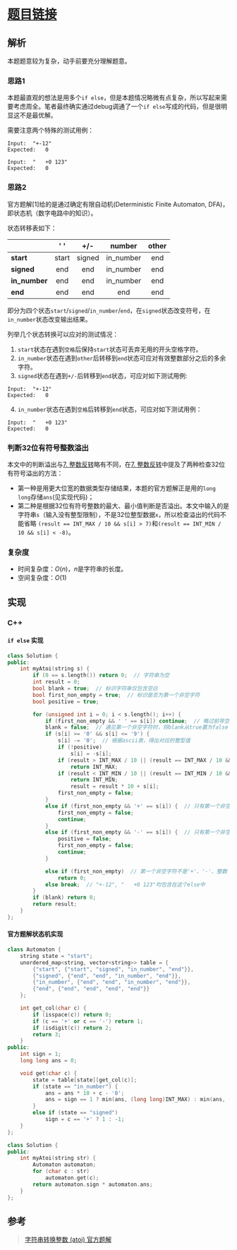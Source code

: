 # [题目链接](https://leetcode-cn.com/problems/string-to-integer-atoi/)

## 解析

本题题意较为复杂，动手前要充分理解题意。

### 思路1

本题最直观的想法是用多个`if else`，但是本题情况略微有点复杂，所以写起来需要考虑周全。笔者最终确实通过debug调通了一个`if else`写成的代码，但是很明显这不是最优解。

需要注意两个特殊的测试用例：
```
Input:  "+-12"
Expected:   0
```
```
Input:  "   +0 123"
Expected:   0
```

### 思路2

官方题解[1]给的是通过确定有限自动机(Deterministic Finite Automaton, DFA)，即状态机（数字电路中的知识）。

状态转移表如下：
<table>
<thead>
<tr>
<th></th>
<th style="text-align:center">' '</th>
<th style="text-align:center">+/-</th>
<th style="text-align:center">number</th>
<th style="text-align:center">other</th>
</tr>
</thead>
<tbody>
<tr>
<td><strong>start</strong></td>
<td style="text-align:center">start</td>
<td style="text-align:center">signed</td>
<td style="text-align:center">in_number</td>
<td style="text-align:center">end</td>
</tr>
<tr>
<td><strong>signed</strong></td>
<td style="text-align:center">end</td>
<td style="text-align:center">end</td>
<td style="text-align:center">in_number</td>
<td style="text-align:center">end</td>
</tr>
<tr>
<td><strong>in_number</strong></td>
<td style="text-align:center">end</td>
<td style="text-align:center">end</td>
<td style="text-align:center">in_number</td>
<td style="text-align:center">end</td>
</tr>
<tr>
<td><strong>end</strong></td>
<td style="text-align:center">end</td>
<td style="text-align:center">end</td>
<td style="text-align:center">end</td>
<td style="text-align:center">end</td>
</tr>
</tbody>
</table>

即分为四个状态`start`/`signed`/`in_number`/`end`，在`signed`状态改变符号，在`in_number`状态改变输出结果。

列举几个状态转换可以应对的测试情况：

1. `start`状态在遇到`空格`后保持`start`状态可丢弃无用的开头空格字符。
2. `in_number`状态在遇到`other`后转移到`end`状态可应对有效整数部分之后的多余字符。
3. `signed`状态在遇到`+/-`后转移到`end`状态，可应对如下测试用例:

```
Input:  "+-12"
Expected:   0
```

4. `in_number`状态在遇到`空格`后转移到`end`状态，可应对如下测试用例：

```
Input:  "   +0 123"
Expected:   0
```

### 判断32位有符号整数溢出

本文中的判断溢出与[7. 整数反转](https://github.com/wtyuan96/LeetCode-Solutions/blob/main/solutions/7.%20%E6%95%B4%E6%95%B0%E5%8F%8D%E8%BD%AC.md)略有不同，在[7. 整数反转](https://github.com/wtyuan96/LeetCode-Solutions/blob/main/solutions/7.%20%E6%95%B4%E6%95%B0%E5%8F%8D%E8%BD%AC.md)中提及了两种检查32位有符号溢出的方法：
* 第一种是用更大位宽的数据类型存储结果，本题的官方题解正是用的`long long`存储`ans`(见实现代码)；
* 第二种是根据32位有符号整数的最大、最小值判断是否溢出。本文中输入的是字符串`s`（输入没有整型限制），不是32位整型数据`x`，所以检查溢出的代码不能省略
`(result == INT_MAX / 10 && s[i] > 7)`和`(result == INT_MIN / 10 && s[i] < -8)`。

### 复杂度

* 时间复杂度：$O(n)$，$n$是字符串的长度。
* 空间复杂度：$O(1)$

## 实现

### C++

#### `if else` 实现
```C++
class Solution {
public:
    int myAtoi(string s) {
        if (0 == s.length()) return 0;  // 字符串为空
        int result = 0;
        bool blank = true;  // 标识字符串仅包含空白
        bool first_non_empty = true;  // 标识是否为第一个非空字符
        bool positive = true; 

        for (unsigned int i = 0; i < s.length(); i++) {
            if (first_non_empty && ' ' == s[i]) continue;  // 略过前导空字符
            blank = false;  // 遇见第一个非空字符时，将blank从true置为false
            if (s[i] >= '0' && s[i] <= '9') {
                s[i] -= '0';  // 根据ascii表，得出对应的整型值
                if (!positive)
                    s[i] = -s[i];
                if (result > INT_MAX / 10 || (result == INT_MAX / 10 && s[i] > 7))
                    return INT_MAX;
                if (result < INT_MIN / 10 || (result == INT_MIN / 10 && s[i] < -8))
                    return INT_MIN;
                    result = result * 10 + s[i];
                first_non_empty = false;
            }
            else if (first_non_empty && '+' == s[i]) {  // 只有第一个非空字符为'+'时，才算有效
                first_non_empty = false;
                continue;
            }
            else if (first_non_empty && '-' == s[i]) {  // 只有第一个非空字符为'-'时，才算有效
                positive = false;
                first_non_empty = false;
                continue;
            }

            else if (first_non_empty)  // 第一个非空字符不是'+'、'-'、整数
                return 0;
            else break;  // "+-12", "   +0 123"均包含在这个else中
        }
        if (blank) return 0;
        return result;
    }
};
```

#### 官方题解状态机实现
```C++
class Automaton {
    string state = "start";
    unordered_map<string, vector<string>> table = {
        {"start", {"start", "signed", "in_number", "end"}},
        {"signed", {"end", "end", "in_number", "end"}},
        {"in_number", {"end", "end", "in_number", "end"}},
        {"end", {"end", "end", "end", "end"}}
    };

    int get_col(char c) {
        if (isspace(c)) return 0;
        if (c == '+' or c == '-') return 1;
        if (isdigit(c)) return 2;
        return 3;
    }
public:
    int sign = 1;
    long long ans = 0;

    void get(char c) {
        state = table[state][get_col(c)];
        if (state == "in_number") {
            ans = ans * 10 + c - '0';
            ans = sign == 1 ? min(ans, (long long)INT_MAX) : min(ans, -(long long)INT_MIN);
        }
        else if (state == "signed")
            sign = c == '+' ? 1 : -1;
    }
};

class Solution {
public:
    int myAtoi(string str) {
        Automaton automaton;
        for (char c : str)
            automaton.get(c);
        return automaton.sign * automaton.ans;
    }
};
```

## 参考

> [字符串转换整数 (atoi) 官方题解](https://leetcode-cn.com/problems/string-to-integer-atoi/solution/zi-fu-chuan-zhuan-huan-zheng-shu-atoi-by-leetcode-/)
